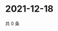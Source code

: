 # 2021-12-18

共 0 条

<!-- BEGIN WEIBO -->
<!-- 最后更新时间 Sat Dec 18 2021 12:11:18 GMT+0800 (China Standard Time) -->

<!-- END WEIBO -->
